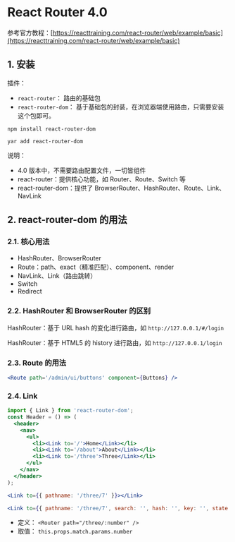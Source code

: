 # React Router 4.0

参考官方教程：[https://reacttraining.com/react-router/web/example/basic](https://reacttraining.com/react-router/web/example/basic)

## 1. 安装

插件：

* `react-router`： 路由的基础包
* `react-router-dom`： 基于基础包的封装，在浏览器端使用路由，只需要安装这个包即可。

```shell
npm install react-router-dom

yar add react-router-dom
```

说明：

* 4.0 版本中，不需要路由配置文件，一切皆组件
* react-router：提供核心功能，如 Router、Route、Switch 等
* react-router-dom：提供了 BrowserRouter、HashRouter、Route、Link、NavLink

## 2. react-router-dom 的用法

### 2.1. 核心用法

* HashRouter、BrowserRouter
* Route：path、exact（精准匹配）、component、render
* NavLink、Link（路由跳转）
* Switch
* Redirect

### 2.2. HashRouter 和 BrowserRouter 的区别

HashRouter：基于 URL hash 的变化进行路由，如 `http://127.0.0.1/#/login`

HashRouter：基于 HTML5 的 history 进行路由，如 `http://127.0.0.1/login`

### 2.3. Route 的用法

```jsx
<Route path='/admin/ui/buttons' component={Buttons} />
```

### 2.4. Link

```jsx
import { Link } from 'react-router-dom';
const Header = () => (
  <header>
    <nav>
      <ul>
        <li><Link to='/'>Home</Link></li>
        <li><Link to='/about'>About</Link></li>
        <li><Link to='/three'>Three</Link></li>
      </ul>
    </nav>
  </header>
);
```

```jsx
<Link to={{ pathname: '/three/7' }}></Link>

<Link to={{ pathname: '/three/7', search: '', hash: '', key: '', state: {} }}></Link>
```

* 定义： `<Router path="/three/:number" />`
* 取值： `this.props.match.params.number`
